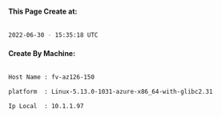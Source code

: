 
   
#### This Page Create at:

```bash

2022-06-30 - 15:35:18 UTC

```

#### Create By Machine:

```bash

Host Name : fv-az126-150

platform  : Linux-5.13.0-1031-azure-x86_64-with-glibc2.31

Ip Local  : 10.1.1.97

```

